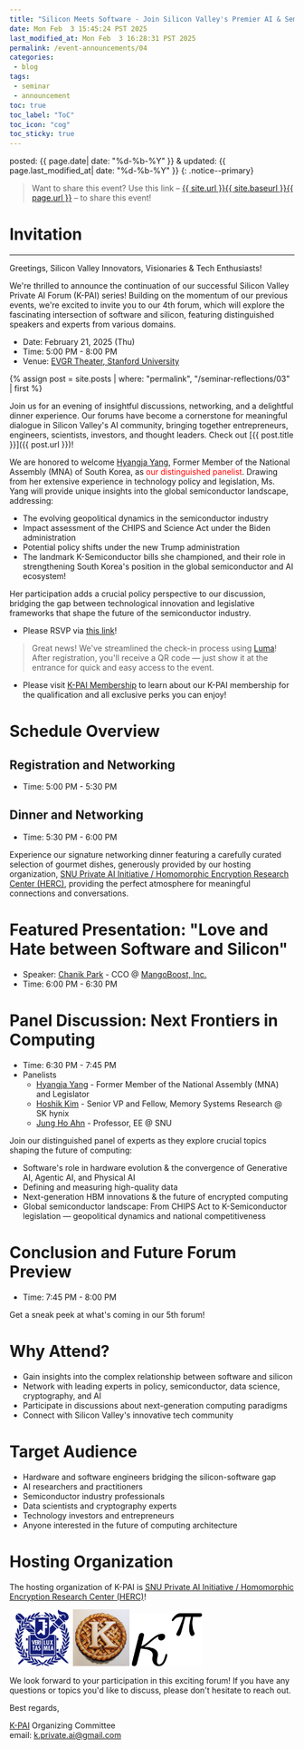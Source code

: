 ```yaml
---
title: "Silicon Meets Software - Join Silicon Valley's Premier AI & Semiconductor Forum with Distinguished Policymakers @ Stanford University!"
date: Mon Feb  3 15:45:24 PST 2025
last_modified_at: Mon Feb  3 16:28:31 PST 2025
permalink: /event-announcements/04
categories:
 - blog
tags:
 - seminar
 - announcement
toc: true
toc_label: "ToC"
toc_icon: "cog"
toc_sticky: true
---
```


posted: {{ page.date| date: "%d-%b-%Y" }}
&amp;
updated: {{ page.last_modified_at| date: "%d-%b-%Y" }}
{: .notice--primary}

> Want to share this event?
Use this link
&ndash; <a href="{{ page.url }}">{{ site.url }}{{ site.baseurl }}{{ page.url }}</a> &ndash;
to share this event!

# Invitation

---
Greetings, Silicon Valley Innovators, Visionaries & Tech Enthusiasts!

We're thrilled to announce the continuation of our successful Silicon Valley Private AI Forum (K-PAI) series! Building on the momentum of our previous events, we're excited to invite you to our 4th forum, which will explore the fascinating intersection of software and silicon, featuring distinguished speakers and experts from various domains.

- Date: February 21, 2025 (Thu)
- Time: 5:00 PM - 8:00 PM
- Venue: <a href="https://www.google.com/maps/search/?api=1&query=EVGR%2C%20Building%20C&query_place_id=ChIJi_5xBba7j4ARdHAXFI7y3Hs">EVGR Theater, Stanford University</a>

{% assign post = site.posts | where: "permalink", "/seminar-reflections/03" | first %}

Join us for an evening of insightful discussions, networking, and a delightful dinner experience. Our forums have become a cornerstone for meaningful dialogue in Silicon Valley's AI community, bringing together entrepreneurs, engineers, scientists, investors, and thought leaders.
Check out [{{ post.title }}]({{ post.url }})!

We are honored to welcome [Hyangja Yang](https://ko.wikipedia.org/wiki/%EC%96%91%ED%96%A5%EC%9E%90),
Former Member of the National Assembly (MNA) of South Korea,
as <font color="red">our distinguished panelist</font>.
Drawing from her extensive experience in technology policy and legislation,
Ms. Yang will provide unique insights into the global semiconductor landscape, addressing:

- The evolving geopolitical dynamics in the semiconductor industry
- Impact assessment of the CHIPS and Science Act under the Biden administration
- Potential policy shifts under the new Trump administration
- <font class="emph">The landmark K-Semiconductor bills she championed, and their role in strengthening South Korea's position in the global semiconductor and AI ecosystem!</font>

Her participation adds a crucial policy perspective to our discussion, bridging the gap between technological innovation and legislative frameworks that shape the future of the semiconductor industry.

- Please RSVP via [this link](https://lu.ma/fgzqg9ou)!
> Great news! We've streamlined the check-in process using [Luma](https://lu.ma)! After registration, you'll receive a QR code — just show it at the entrance for quick and easy access to the event.
- Please visit [K-PAI Membership](/membership)
to learn about our K-PAI membership
for the qualification and all exclusive perks you can enjoy!

# Schedule Overview

## Registration and Networking
- Time: 5:00 PM - 5:30 PM

## Dinner and Networking
- Time: 5:30 PM - 6:00 PM

Experience our signature networking dinner featuring a carefully curated selection of gourmet dishes,
generously provided by our hosting organization,
[SNU Private AI Initiative / Homomorphic Encryption Research Center (HERC)](https://imdarc.snu.ac.kr/?page_id=2129&lang=en),
providing the perfect atmosphere for meaningful connections and conversations.

# Featured Presentation: "Love and Hate between Software and Silicon"
- Speaker: <a href="https://www.linkedin.com/in/chanik-park-14878b32/">Chanik Park</a> - CCO @ <a href="https://www.mangoboost.io/">MangoBoost, Inc.</a>
- Time: 6:00 PM - 6:30 PM

# Panel Discussion: Next Frontiers in Computing
- Time: 6:30 PM - 7:45 PM
- Panelists
    - <a href="https://ko.wikipedia.org/wiki/%EC%96%91%ED%96%A5%EC%9E%90">Hyangja Yang</a> - Former Member of the National Assembly (MNA) and Legislator
    - <a href="https://www.linkedin.com/in/hoshikk/">Hoshik Kim</a> - Senior VP and Fellow, Memory Systems Research @ SK hynix
    - <a href="https://www.linkedin.com/in/jung-ho-ahn-9876748/">Jung Ho Ahn</a> - Professor, EE @ SNU

Join our distinguished panel of experts as they explore crucial topics shaping the future of computing:

- Software's role in hardware evolution & the convergence of Generative AI, Agentic AI, and Physical AI
- Defining and measuring high-quality data
- Next-generation HBM innovations & the future of encrypted computing
- Global semiconductor landscape: From CHIPS Act to K-Semiconductor legislation — geopolitical dynamics and national competitiveness

# Conclusion and Future Forum Preview
- Time: 7:45 PM - 8:00 PM

Get a sneak peek at what's coming in our 5th forum!

# Why Attend?

- Gain insights into the complex relationship between software and silicon
- Network with leading experts in policy, semiconductor, data science, cryptography, and AI
- Participate in discussions about next-generation computing paradigms
- Connect with Silicon Valley's innovative tech community

# Target Audience

- Hardware and software engineers bridging the silicon-software gap
- AI researchers and practitioners
- Semiconductor industry professionals
- Data scientists and cryptography experts
- Technology investors and entrepreneurs
- Anyone interested in the future of computing architecture

# Hosting Organization

The hosting organization of K-PAI is <a href="https://imdarc.snu.ac.kr/?page_id=2129&lang=en">SNU Private AI Initiative / Homomorphic Encryption Research Center (HERC)</a>!

<div class="img-container-justified">
&nbsp;
<img width="100" src="/assets/images/SNU-logo.png">
<img width="100" src="/assets/images/k-on-pie.png">
<img width="125" src="/assets/images/kappa-to-pi.png">
&nbsp;
</div>

We look forward to your participation in this exciting forum! If you have any questions or topics you'd like to discuss, please don't hesitate to reach out.

Best regards,

[K-PAI](/) Organizing Committee
<br>
email: <a href="mailto:k.private.ai@gmail.com">k.private.ai@gmail.com</a>
